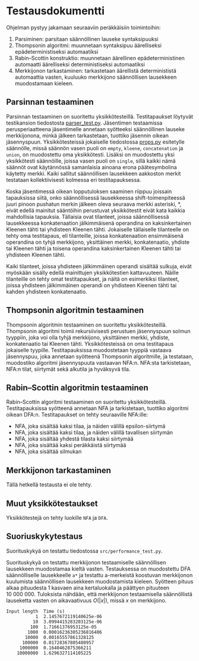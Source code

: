 # Testausdokumentti

Ohjelman pystyy jakamaan seuraaviin peräkkäisiin toimintoihin:
1. Parsiminen: parsitaan säännöllinen lauseke syntaksipuuksi
2. Thompsonin algoritmi: muunnetaan syntaksipuu äärelliseksi epädeterministiseksi automaatiksi
3. Rabin–Scottin konstruktio: muunnetaan äärellinen epädeterministinen automaatti äärelliseksi deterministiseksi automaatiksi
4. Merkkijonon tarkastaminen: tarkastetaan äärellistä determinististä automaattia vasten, kuuluuko merkkijono säännöllisen lausekkeen muodostamaan kieleen.

## Parsinnan testaaminen
Parsinnan testaaminen on suoritettu yksikkötesteillä. Testitapaukset löytyvät testikansion tiedostosta [parser_test.py](../src/tests/parser_test.py). Jäsentimen testaamissa perusperiaatteena jäsentimelle annetaan syötteeksi säännöllinen lauseke merkkijonona, minkä jälkeen tarkastetaan, tuottiko jäsennin oikean jäsennyspuun. Yksikkötesteissä jokaiselle tiedostossa [props.py](../src/props.py) esitetylle säännölle, missä säännön vasen puoli on `empty`, `kleene`, `concatenation` ja `union`, on muodostettu oma yksikkötesti. Lisäksi on muodostettu yksi yksikkötesti säännöille, joissa vasen puoli on `single`, sillä kaikki nämä säännöt ovat käytännössä samanlaisia ainoana erona päätesymbolina käytetty merkki. Kaiki sallitut säännöllisen lausekkeen aakkoston merkit testataan kollektiivisesti kolmessa eri testitapauksessa.

Koska jäsentimessä oikean lopputuloksen saaminen riippuu joissain tapauksissa siitä, onko säännöllisessä lausekkeessa shift-toimenpiteessä juuri pinoon pushatun merkin jälkeen oleva seuraava merkki asteriski, *, eivät edellä mainitut sääntöihin perustuvat yksikkötestit eivät kata kaikkia mahdollisia tapauksia. Tällaisia ovat tilanteet, joissa säännöllisessä lausekkeessa konkatenaation jälkimmäisenä operandina on kaksinkertainen Kleenen tähti tai yhdisteen Kleenen tähti. Jokaiselle tällaiselle tilanteelle on tehty oma testitapaus, eli tilanteille, joissa konkatenaation ensimmäisenä operandina on tyhjä merkkijono, yksittäinen merkki, konkatenaatio, yhdiste tai Kleenen tähti ja toisena operandina kaksinkertainen Kleenen tähti tai yhdisteen Kleenen tähti.

Kaiki tilanteet, joissa yhdisteen jälkimmäinen operandi sisältää sulkuja, eivät myöskään sisälly edellä mainittujen yksikkötestien kattavuuteen. Näille tilanteille on tehty omat testitapaukset, ja näitä on esimerkiksi tilanteet, joissa yhdisteen jälkimmäinen operandi on yhdisteen Kleenen tähti tai kahden yhdisteen konkatenaatio.

## Thompsonin algoritmin testaaminen
Thompsonin algoritmin testaaminen on suoritettu yksikkötesteillä. Thompsonin algoritmi toimii rekursiivisesti perustuen jäsennyspuun solmun tyyppiin, joka voi olla tyhjä merkkijono, yksittäinen merkki, yhdiste, konkatenaatio tai Kleenen tähti. Yksikkötesteissä on oma testitapaus jokaiselle tyypille. Testitapauksissa muodostetaan tyyppiä vastaava jäsennyspuu, joka annetaan syötteenä Thompsonin algoritmille, ja testataan, muodostiko algoritmi jäsennyspuuta vastaavan NFA:n. NFA:sta tarkistetaan, NFA:n tilat, siirtymät sekä alkutila ja hyväksyvä tila.

## Rabin–Scottin algoritmin testaaminen
Rabin–Scottin algoritmi testaaminen on suoritettu yksikkötesteillä. Testitapauksissa syötteenä annetaan NFA ja tarkistetaan, tuottiko algoritmi oikean DFA:n. Testitapaukset on tehty seuraaville NFA:ille:
* NFA, joka sisältää kaksi tilaa, ja näiden välillä epsilon-siirtymä
* NFA, joka sisältää kaksi tilaa, ja näiden välillä tavallisen siirtymän
* NFA, joka sisältää yhdestä tilasta kaksi siirtymää
* NFA, joka sisältää kaksi peräkkäistä siirtymää
* NFA, joka sisältää silmukan

## Merkkijonon tarkastaminen

Tällä hetkellä testausta ei ole tehty.

## Muut yksikkötestaukset

Yksikkötestejä on tehty luokille `NFA` ja `DFA`.

## Suoriuskykytestaus

Suorituskykyä on testattu tiedostossa `src/performance_test.py`.

Suorituskykyä on testattu merkkijonon testaamiselle säännöllisen lausekkeen muodostamaa kieltä vasten. Testauksessa on muodostettu DFA säännölliselle lausekkeelle `a*` ja testattu a-merkeistä koostuvan merkkijonon kuulumista säännöllisen lausekkeen muodostamista kieleen. Syötteen pituus alkaa pituudesta 1 kasvaen aina kertaluokalla ja päättyen pituuteen 10&nbsp;000&nbsp;000. Tuloksista nähdään, että merkkijonon testaamisella säännöllistä lauseketta vasten on aikavaativuus *O*(|*x*|), missä *x* on merkkijono.

    Input length  Time (s)
               1  2.1457672119140625e-06
              10  3.0994415283203125e-06
             100  1.71661376953125e-05
            1000  0.00016236305236816406
           10000  0.00165557861328125
          100000  0.01728367805480957
         1000000  0.1640462875366211
        10000000  1.6296327114105225

